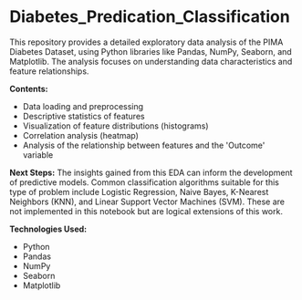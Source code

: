# Diabetes_Predication_Classification
This repository provides a detailed exploratory data analysis of the PIMA Diabetes Dataset, using Python libraries like Pandas, NumPy, Seaborn, and Matplotlib. The analysis focuses on understanding data characteristics and feature relationships.

   **Contents:**

   * Data loading and preprocessing
   * Descriptive statistics of features
   * Visualization of feature distributions (histograms)
   * Correlation analysis (heatmap)
   * Analysis of the relationship between features and the 'Outcome' variable

   **Next Steps:**
The insights gained from this EDA can inform the development of predictive models. Common classification algorithms suitable for this type of problem include Logistic Regression, Naive Bayes, K-Nearest Neighbors (KNN), and Linear Support Vector Machines (SVM). These are not implemented in this notebook but are logical extensions of this work.

   **Technologies Used:**

   * Python
   * Pandas
   * NumPy
   * Seaborn
   * Matplotlib
